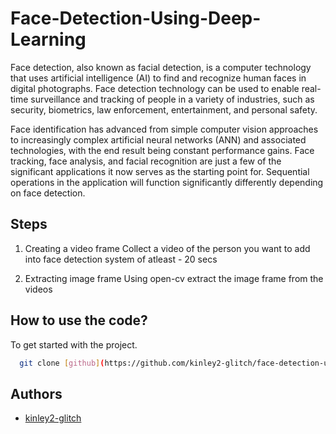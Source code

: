 # Face-Detection-Using-Deep-Learning

Face detection, also known as facial detection, is a computer technology that uses artificial intelligence (AI) to find and recognize human faces in digital photographs. Face detection technology can be used to enable real-time surveillance and tracking of people in a variety of industries, such as security, biometrics, law enforcement, entertainment, and personal safety.

Face identification has advanced from simple computer vision approaches to increasingly complex artificial neural networks (ANN) and associated technologies, with the end result being constant performance gains. Face tracking, face analysis, and facial recognition are just a few of the significant applications it now serves as the starting point for. Sequential operations in the application will function significantly differently depending on face detection.

## Steps
1. Creating a video frame
   Collect a video of the person you want to add into face detection system of atleast - 20 secs

2. Extracting image frame 
   Using open-cv extract the image frame from the videos
   
## How to use the code?
To get started with the project.

```bash
  git clone [github](https://github.com/kinley2-glitch/face-detection-using-deep-learning)
```

## Authors
- [kinley2-glitch](https://github.com/kinley2-glitch)

